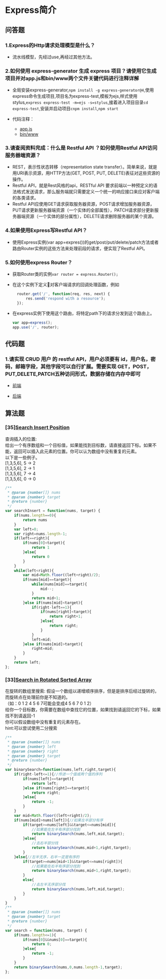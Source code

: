 # Express简介

## 问答题

### 1.Express的Http请求处理模型是什么？

- 流水线模型，先经过use,再经过其他方法。

### 2.如何使用 express-generator 生成 express 项目？请使用它生成项目并对app.js和bin/www两个文件关键代码进行注释详解

- 全局安装express-generator,`npm install -g express-generator@4`,使用express命令生成项目,项目名为express-test,模板为ejs,样式使用stylus,`express express-test -m=ejs -s=stylus`,接着进入项目目录`cd express-test`,安装并启动项目`cnpm install`,`npm start`

- 代码注释：
  - [app.js]()
  - [bin/www]()

### 3.请查阅资料完成：什么是 Restful API ？如何使用Restful API访问服务器端资源？

- REST，表示性状态转移（representation state transfer）。简单来说，就是用URI表示资源，用HTTP方法(GET, POST, PUT, DELETE)表征对这些资源的操作。
- Restful API，就是Rest风格的api，RESTful API 要求前端以一种预定义的语法格式发送请求，那么服务端就只需要定义一个统一的响应接口来应对客户端的各类请求。
- Restful API应使用GET请求获取服务器资源，POST请求增加服务器资源，PUT请求更新服务器端资源（一个实体的全部属性），PATCH请求部分更新服务器端资源（一个实体的部分属性），DELETE请求删除服务器的某个资源。

### 4.如果使用Express写Restful API？

- 使用Express实例(var app=expres())的get/post/put/delete/patch方法或者路由Router实例的这些方法来处理前段的请求，便实现了Restful API。
  
### 5.如何使用express Router？

- 获取Router类的实例`var router = express.Router();`
- 在这个实例下定义对客户端请求的回调处理函数，例如

  ```js
    router.get('/', function(req, res, next) {
        res.send('respond with a resource');
    });
  ```

- 在express实例下使用这个路由，将特定path下的请求分发到这个路由上。
  
  ```js
  var app=express();
  app.use('/', router);
  ```

## 代码题

### 1.请实现 CRUD 用户 的 restful API，用户必须要有 id，用户名，密码，邮箱字段，其他字段可以自行扩展。需要实现 GET，POST，PUT,DELETE,PATCH五种访问形式，数据存储在内存中即可

- [前端](https://github.com/LeoneKuma/mfs-homework/tree/master/Senior_33_express/crud-user-fe)

- [后端]()

## 算法题

### [35][Search Insert Position]()

查询插入的位置:  
给出一个有序数组和一个目标值，如果能找到目标数，请直接返回下标。如果不能，返回可以插入此元素的位置。你可以认为数组中没有重复的元素。  
以下是一些例子。  
[1,3,5,6], 5 → 2  
[1,3,5,6], 2 → 1  
[1,3,5,6], 7 → 4  
[1,3,5,6], 0 → 0  

```js
/**
 * @param {number[]} nums
 * @param {number} target
 * @return {number}
 */
var searchInsert = function(nums, target) {
    if(nums.length==0){
        return nums
    }
    var left=0;
    var right=nums.length-1;
    if(left==right){
        if(nums[0]<target){
            return 1
        }else{
            return 0
        }
    }
    while(left<right){
        var mid=Math.floor((left+right)/2);
        if(nums[mid]==target){
            while(nums[mid]==target){
                mid--;
            }
            return mid+1;
        }else if(nums[mid]<target){
            if(right-left==1){
                if(nums[right]<target){
                    return right+1;
                }else{
                    return right;
                }
            }
            left=mid;
        }else if(nums[mid]>target){
            right=mid;
        }
    }
    return left;
};
```

### [33][Search in Rotated Sorted Array]()

在旋转的数组里搜索:
假设一个数组以递增顺序排序，但是是排序后经过旋转的，而旋转点在处理前你是不知道的。  
（如：0 1 2 4 5 6 7可能会变成4 5 6 7 0 1 2）  
给你一个目标数，你需要在数组中查找它的位置，如果找到请返回它的下标，如果找不到请返回-1  
你可以假设数组中没有重复的元素存在。  
hint:可以尝试使用二分搜索  

```js
/**
 * @param {number[]} nums
 * @param {number} left
 * @param {number} right
 * @param {number} target
 * @return {number}
 */
var binarySearch=function(nums,left,right,target){
    if(right-left<=1){//传进一个值或两个值的序列
        if(nums[left]==target){
            return left;
        }else if(nums[right]==target){
            return right;
        }else{
            return -1;
        }
    }
    var mid=Math.floor((left+right)/2);
    if(nums[mid]>nums[left]){//如果左半部分有序
        if(target>=nums[left]&&target<=nums[mid]){
            //如果能在左半有序部分找到
            return binarySearch(nums,left,mid,target);
        }else{
            //去右半部分找
            return binarySearch(nums,mid+1,right,target);
        }
    }else{//左半无序，右半一定是有序的
        if(target>=nums[mid+1]&&target<=nums[right]){
            //如果能在右半有序部分找到
            return binarySearch(nums,mid+1,right,target);
        }
        else{
            //去左半无序部分找
            return binarySearch(nums,left,mid,target);
        }
    }
}
/**
 * @param {number[]} nums
 * @param {number} target
 * @return {number}
 */
var search = function(nums, target) {
    if(nums.length<=1){
        if(nums[0]&&nums[0]==target){
            return 0;
        }else{
            return -1;
        }
    }
    return binarySearch(nums,0,nums.length-1,target);
};
```

